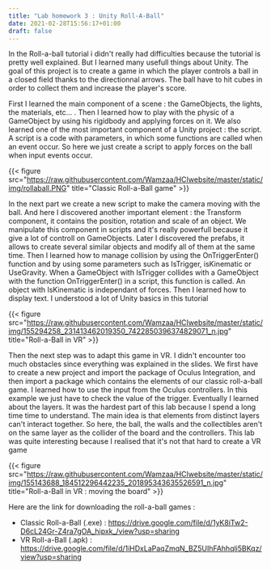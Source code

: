 ```yaml
---
title: "Lab homework 3 : Unity Roll-A-Ball"
date: 2021-02-28T15:56:17+01:00
draft: false
---
```


In the Roll-a-ball tutorial i didn't really had difficulties because the tutorial is pretty well explained. But I learned many usefull things about Unity. The goal of this project is to create a game in which the player controls a ball in a closed field thanks to the directionnal arrows. The ball have to hit cubes in order to collect them and increase the player's score. 

First I learned the main component of a scene : the GameObjects, the lights, the materials, etc... . Then I learned how to play with the physic of a GameObject by using his rigidbody and applying forces on it. We also learned one of the most important component of a Unity project : the script. A script is a code with parameters, in which some functions are called when an event occur. So here we just create a script to apply forces on the ball when input events occur. 

{{< figure src="https://raw.githubusercontent.com/Wamzaa/HCIwebsite/master/static/img/rollaball.PNG" title="Classic Roll-a-Ball game" >}}

In the next part we create a new script to make the camera moving with the ball. And here I discovered another important element : the Transform component, it contains the position, rotation and scale of an object. We manipulate this component in scripts and it's really powerfull because it give a lot of controll on GameObjects. Later I discovered the prefabs, it allows to create several similar objects and modify all of them at the same time. Then I learned how to manage collision by using the OnTriggerEnter() function and by using some parameters such as IsTrigger, isKinematic or UseGravity. When a GameObject with IsTrigger collides with a GameObject with the function OnTriggerEnter() in a script, this function is called. An object with IsKinematic is independant of forces. Then I learned how to display text. I understood a lot of Unity basics in this tutorial 

{{< figure src="https://raw.githubusercontent.com/Wamzaa/HCIwebsite/master/static/img/155294258_231413462019350_7422850396374829071_n.jpg" title="Roll-a-Ball in VR" >}}

Then the next step was to adapt this game in VR. I didn't encounter too much obstacles since everything was explained in the slides. We first have to create a new project and import the package of Oculus Integration, and then import a package which contains the elements of our classic roll-a-ball game. I learned how to use the input from the Oculus controllers. In this example we just have to check the value of the trigger. Eventually I learned about the layers. It was the hardest part of this lab because I spend a long time time to understand. The main idea is that elements from distinct layers can't interact together. So here, the ball, the walls and the collectibles aren't on the same layer as the collider of the board and the controllers. This lab was quite interesting because I realised that it's not that hard to create a VR game

{{< figure src="https://raw.githubusercontent.com/Wamzaa/HCIwebsite/master/static/img/155143688_184512296442235_201895343635526591_n.jpg" title="Roll-a-Ball in VR : moving the board" >}}

Here are the link for downloading the roll-a-ball games :
- Classic Roll-a-Ball (.exe) : https://drive.google.com/file/d/1yK8iTw2-D6cL24Gr-Z4ra7gOA_hipxk_/view?usp=sharing
- VR Roll-a-Ball (.apk) : https://drive.google.com/file/d/1iHDxLaPaqZmqN_BZ5UIhFAhhqli5BKqz/view?usp=sharing